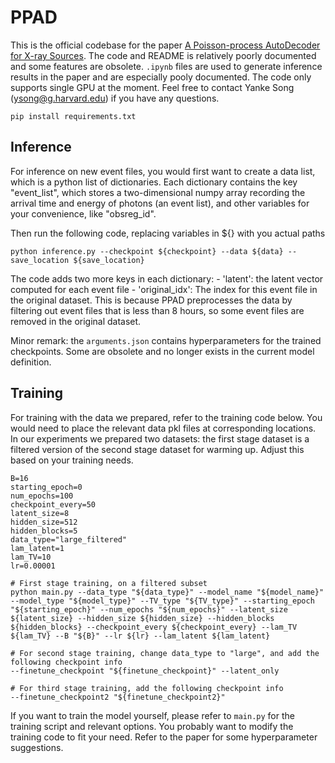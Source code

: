 # PPAD

This is the official codebase for the paper [A Poisson-process AutoDecoder for X-ray Sources](https://arxiv.org/pdf/2502.01627). The code and README is relatively poorly documented and some features are obsolete. `.ipynb` files are used to generate inference results in the paper and are especially pooly documented. The code only supports single GPU at the moment.
Feel free to contact Yanke Song (ysong@g.harvard.edu) if you have any questions.

```
pip install requirements.txt
```


## Inference
For inference on new event files, you would first want to create a data list, which is a python list of dictionaries. Each dictionary contains the key "event_list", which stores a two-dimensional numpy array recording the arrival time and energy of photons (an event list), and other variables for your convenience, like "obsreg_id".

Then run the following code, replacing variables in ${} with you actual paths 
```
python inference.py --checkpoint ${checkpoint} --data ${data} --save_location ${save_location}

```

The code adds two more keys in each dictionary: 
    - 'latent': the latent vector computed for each event file
    - 'original_idx': The index for this event file in the original dataset. This is because PPAD preprocesses the data by filtering out event files that is less than 8 hours, so some event files are removed in the original dataset.
    
Minor remark: the `arguments.json` contains hyperparameters for the trained checkpoints. Some are obsolete and no longer exists in the current model definition.


## Training
For training with the data we prepared, refer to the training code below. You would need to place the relevant data pkl files at corresponding locations. In our experiments we prepared two datasets: the first stage dataset is a filtered version of the second stage dataset for warming up. Adjust this based on your training needs.

```
B=16
starting_epoch=0
num_epochs=100
checkpoint_every=50
latent_size=8
hidden_size=512
hidden_blocks=5
data_type="large_filtered"
lam_latent=1
lam_TV=10
lr=0.00001

# First stage training, on a filtered subset
python main.py --data_type "${data_type}" --model_name "${model_name}" --model_type "${model_type}" --TV_type "${TV_type}" --starting_epoch "${starting_epoch}" --num_epochs "${num_epochs}" --latent_size ${latent_size} --hidden_size ${hidden_size} --hidden_blocks ${hidden_blocks} --checkpoint_every ${checkpoint_every} --lam_TV ${lam_TV} --B "${B}" --lr ${lr} --lam_latent ${lam_latent} 

# For second stage training, change data_type to "large", and add the following checkpoint info
--finetune_checkpoint "${finetune_checkpoint}" --latent_only

# For third stage training, add the following checkpoint info
--finetune_checkpoint2 "${finetune_checkpoint2}"
```

If you want to train the model yourself, please refer to `main.py` for the training script and relevant options. You probably want to modify the training code to fit your need. Refer to the paper for some hyperparameter suggestions.